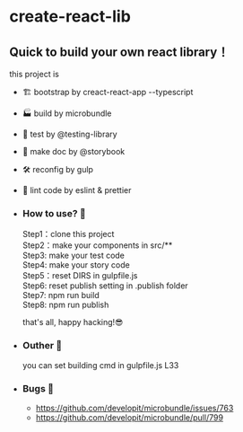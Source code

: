 # create-react-lib

## Quick to build your own react library！

this project is

- 🏗 bootstrap by creact-react-app --typescript
- 🏭 build by microbundle
- 🐙 test by @testing-library
- 📖 make doc by @storybook
- 🛠 reconfig by gulp
- 👀 lint code by eslint & prettier

- ### How to use? 🤨

  Step1：clone this project  
  Step2：make your components in src/\*\*  
  Step3: make your test code  
  Step4: make your story code  
  Step5：reset DIRS in gulpfile.js  
  Step6: reset publish setting in .publish folder  
  Step7: npm run build  
  Step8: npm run publish

  that's all, happy hacking!😎

- ### Outher 🎨

  you can set building cmd in gulpfile.js L33

- ### Bugs 🐛
  - https://github.com/developit/microbundle/issues/763
  - https://github.com/developit/microbundle/pull/799
